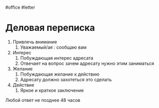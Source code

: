#office #letter

# Деловая переписка
1. Привлечь внимание
	1. Уважаемый/ая : сообщаю вам
2. Интерес
	1. Побуждающая интерес адресата
	2. Отвечает на вопрос зачем адресату нужно этим заниматься
3. Желание
	1. Побуждающая желание к действию
	2. Адресату должно захотеться это сделать
4. Действие
	1. Яркое и краткое заключение

Любой ответ не позднее 48 часов